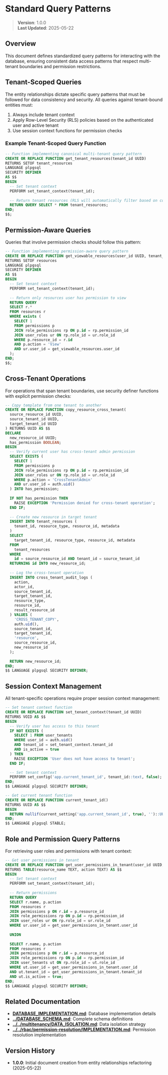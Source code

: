 
# Standard Query Patterns

> **Version**: 1.0.0  
> **Last Updated**: 2025-05-22

## Overview

This document defines standardized query patterns for interacting with the database, ensuring consistent data access patterns that respect multi-tenant boundaries and permission restrictions.

## Tenant-Scoped Queries

The entity relationships dictate specific query patterns that must be followed for data consistency and security. All queries against tenant-bound entities must:

1. Always include tenant context
2. Apply Row-Level Security (RLS) policies based on the authenticated user and active tenant
3. Use session context functions for permission checks

### Example Tenant-Scoped Query Function

```sql
-- Function implementing canonical multi-tenant query pattern
CREATE OR REPLACE FUNCTION get_tenant_resources(tenant_id UUID)
RETURNS SETOF tenant_resources
LANGUAGE plpgsql
SECURITY DEFINER
AS $$
BEGIN
  -- Set tenant context
  PERFORM set_tenant_context(tenant_id);
  
  -- Return tenant resources (RLS will automatically filter based on context)
  RETURN QUERY SELECT * FROM tenant_resources;
END;
$$;
```

## Permission-Aware Queries

Queries that involve permission checks should follow this pattern:

```sql
-- Function implementing permission-aware query pattern
CREATE OR REPLACE FUNCTION get_viewable_resources(user_id UUID, tenant_id UUID)
RETURNS SETOF resources
LANGUAGE plpgsql
SECURITY DEFINER
AS $$
BEGIN
  -- Set tenant context
  PERFORM set_tenant_context(tenant_id);
  
  -- Return only resources user has permission to view
  RETURN QUERY
  SELECT r.*
  FROM resources r
  WHERE exists (
    SELECT 1
    FROM permissions p
    JOIN role_permissions rp ON p.id = rp.permission_id
    JOIN user_roles ur ON rp.role_id = ur.role_id
    WHERE p.resource_id = r.id
    AND p.action = 'View'
    AND ur.user_id = get_viewable_resources.user_id
  );
END;
$$;
```

## Cross-Tenant Operations

For operations that span tenant boundaries, use security definer functions with explicit permission checks:

```sql
-- Copy template from one tenant to another
CREATE OR REPLACE FUNCTION copy_resource_cross_tenant(
  source_resource_id UUID,
  source_tenant_id UUID,
  target_tenant_id UUID
) RETURNS UUID AS $$
DECLARE
  new_resource_id UUID;
  has_permission BOOLEAN;
BEGIN
  -- Verify current user has cross-tenant admin permission
  SELECT EXISTS (
    SELECT 1
    FROM permissions p
    JOIN role_permissions rp ON p.id = rp.permission_id
    JOIN user_roles ur ON rp.role_id = ur.role_id
    WHERE p.action = 'CrossTenantAdmin'
    AND ur.user_id = auth.uid()
  ) INTO has_permission;
  
  IF NOT has_permission THEN
    RAISE EXCEPTION 'Permission denied for cross-tenant operation';
  END IF;
  
  -- Create new resource in target tenant
  INSERT INTO tenant_resources (
    tenant_id, resource_type, resource_id, metadata
  )
  SELECT
    target_tenant_id, resource_type, resource_id, metadata
  FROM
    tenant_resources
  WHERE
    id = source_resource_id AND tenant_id = source_tenant_id
  RETURNING id INTO new_resource_id;
  
  -- Log the cross-tenant operation
  INSERT INTO cross_tenant_audit_logs (
    action, 
    actor_id, 
    source_tenant_id, 
    target_tenant_id,
    resource_type,
    resource_id,
    result_resource_id
  ) VALUES (
    'CROSS_TENANT_COPY',
    auth.uid(),
    source_tenant_id,
    target_tenant_id,
    'resource',
    source_resource_id,
    new_resource_id
  );
  
  RETURN new_resource_id;
END;
$$ LANGUAGE plpgsql SECURITY DEFINER;
```

## Session Context Management

All tenant-specific operations require proper session context management:

```sql
-- Set tenant context function
CREATE OR REPLACE FUNCTION set_tenant_context(tenant_id UUID)
RETURNS VOID AS $$
BEGIN
  -- Verify user has access to this tenant
  IF NOT EXISTS (
    SELECT 1 FROM user_tenants
    WHERE user_id = auth.uid()
    AND tenant_id = set_tenant_context.tenant_id
    AND is_active = true
  ) THEN
    RAISE EXCEPTION 'User does not have access to tenant';
  END IF;

  -- Set tenant context
  PERFORM set_config('app.current_tenant_id', tenant_id::text, false);
END;
$$ LANGUAGE plpgsql SECURITY DEFINER;

-- Get current tenant function
CREATE OR REPLACE FUNCTION current_tenant_id()
RETURNS UUID AS $$
BEGIN
  RETURN nullif(current_setting('app.current_tenant_id', true), '')::UUID;
END;
$$ LANGUAGE plpgsql STABLE;
```

## Role and Permission Query Patterns

For retrieving user roles and permissions with tenant context:

```sql
-- Get user permissions in tenant
CREATE OR REPLACE FUNCTION get_user_permissions_in_tenant(user_id UUID, tenant_id UUID)
RETURNS TABLE(resource_name TEXT, action TEXT) AS $$
BEGIN
  -- Set tenant context
  PERFORM set_tenant_context(tenant_id);
  
  -- Return permissions
  RETURN QUERY
  SELECT r.name, p.action
  FROM resources r
  JOIN permissions p ON r.id = p.resource_id
  JOIN role_permissions rp ON p.id = rp.permission_id
  JOIN user_roles ur ON rp.role_id = ur.role_id
  WHERE ur.user_id = get_user_permissions_in_tenant.user_id
  
  UNION
  
  SELECT r.name, p.action
  FROM resources r
  JOIN permissions p ON r.id = p.resource_id
  JOIN role_permissions rp ON p.id = rp.permission_id
  JOIN user_tenants ut ON rp.role_id = ut.role_id
  WHERE ut.user_id = get_user_permissions_in_tenant.user_id
  AND ut.tenant_id = get_user_permissions_in_tenant.tenant_id
  AND ut.is_active = true;
END;
$$ LANGUAGE plpgsql SECURITY DEFINER;
```

## Related Documentation

- **[DATABASE_IMPLEMENTATION.md](DATABASE_IMPLEMENTATION.md)**: Database implementation details
- **[../DATABASE_SCHEMA.md](../DATABASE_SCHEMA.md)**: Complete schema definitions
- **[../../multitenancy/DATA_ISOLATION.md](../../multitenancy/DATA_ISOLATION.md)**: Data isolation strategy
- **[../../rbac/permission-resolution/IMPLEMENTATION.md](../../rbac/permission-resolution/IMPLEMENTATION.md)**: Permission resolution implementation

## Version History

- **1.0.0**: Initial document creation from entity relationships refactoring (2025-05-22)
